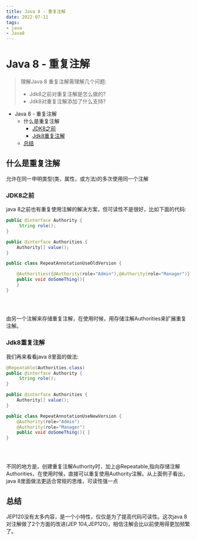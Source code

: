 ```yaml
---
title: Java 8 - 重复注解
date: 2022-07-11
tags:
- java
- Java8
---
```


# Java 8 - 重复注解

> 理解Java 8 重复注解需理解几个问题: 
>
> - Jdk8之前对重复注解是怎么做的?
> - Jdk8对重复注解添加了什么支持?

- Java 8 - 重复注解
  - 什么是重复注解
    - [JDK8之前](#jdk8之前)
    - [Jdk8重复注解](#jdk8重复注解)
  - [总结](#总结)

## 什么是重复注解

允许在同一申明类型(类，属性，或方法)的多次使用同一个注解

### JDK8之前

java 8之前也有重复使用注解的解决方案，但可读性不是很好，比如下面的代码:

```java
public @interface Authority {
     String role();
}

public @interface Authorities {
    Authority[] value();
}

public class RepeatAnnotationUseOldVersion {

    @Authorities({@Authority(role="Admin"),@Authority(role="Manager")})
    public void doSomeThing(){
    }
}
  
       
    
```



由另一个注解来存储重复注解，在使用时候，用存储注解Authorities来扩展重复注解。

### Jdk8重复注解

我们再来看看java 8里面的做法:

```java
@Repeatable(Authorities.class)
public @interface Authority {
     String role();
}

public @interface Authorities {
    Authority[] value();
}

public class RepeatAnnotationUseNewVersion {
    @Authority(role="Admin")
    @Authority(role="Manager")
    public void doSomeThing(){ }
}
  
       
    
```



不同的地方是，创建重复注解Authority时，加上@Repeatable,指向存储注解Authorities，在使用时候，直接可以重复使用Authority注解。从上面例子看出，java 8里面做法更适合常规的思维，可读性强一点

## 总结

JEP120没有太多内容，是一个小特性，仅仅是为了提高代码可读性。这次java 8对注解做了2个方面的改进(JEP 104,JEP120)，相信注解会比以前使用得更加频繁了。
